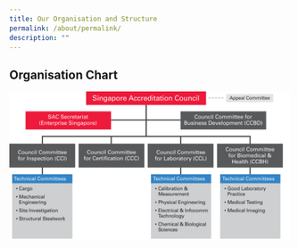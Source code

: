 ```yaml
---
title: Our Organisation and Structure
permalink: /about/permalink/
description: ""
---
```

## Organisation Chart
![Organisation Chart](/images/about/our-organisation-structure/SAC-Org-Chart-August2018.png)